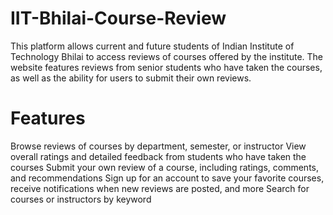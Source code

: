 # IIT-Bhilai-Course-Review
This platform allows current and future students of Indian Institute of Technology Bhilai to access reviews of courses offered by the institute. The website features reviews from senior students who have taken the courses, as well as the ability for users to submit their own reviews.

# Features
Browse reviews of courses by department, semester, or instructor
View overall ratings and detailed feedback from students who have taken the courses
Submit your own review of a course, including ratings, comments, and recommendations
Sign up for an account to save your favorite courses, receive notifications when new reviews are posted, and more
Search for courses or instructors by keyword
